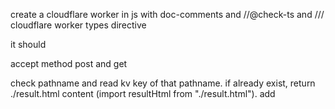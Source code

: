 create a cloudflare worker in js with doc-comments and //@check-ts and /// cloudflare worker types directive

it should

accept method post and get

check pathname and read kv key of that pathname. if already exist, return ./result.html content (import resultHtml from "./result.html"). add <script> with json of kv value to end of head.

if not:

get prompt, model, basePath, apiKey from FormData

serve share.html (import it using `import shareHtml from "./share.html")

set kv key pathname value {pending:true, prompt,model,basePath,apiKey}

send to queue with the formdata items gathered.

also, queue should:

read message body out

get all urls in the prompt using regex

fetch all urls in parallel, getting text back

the context is then constructed from the urls: format: {url}\n{text}\n------\n\n{url2}\n{text2}\n\n (etc)

do a call to llm using POST {basePath}/chat/completions with the context as system prompt (if any) and the prompt as first message content

the result is added to kv under key of pathname

=========

GOAL:

1. just a simple website to easily share a prompt with someone
2. elegant interface for URL-based context (reuse this later)
3. lot of traffic? add upsell

ADR:

- by design, I want to have a homepage, share page, and result page, so the user is incentivized to share. However, it may be better to combine them. with googling you kinda trust google to provide a good response. with llms we aren't there yet; you may want to verify. The share piece could be a footer visible on the result page.
- byok is a possibility to showcase models to people, but the main value proposition is shareability in general and an ability to use links as context building method. over-focusing on models might end up being an anti-pattern. i focus on context building instead, allowing lmpify to become a embeddable piece into any website through API and script.

PRIORITY: use myself

- ✅ use "stripeflare" to serve all pages with user-balance and dynamic payment link.
- Add gemini and anthropic and proper credit deduction
- also add `model-modal.js` to resultpage, making it possible to repost it with a different model
- remove byok (for now) and focus on 1 cheap model and 1 high-quality model
- prune long fetch text responses and sanitise html
- ensure claude sonnet and gemini flash are indeed available and selectable.
- count free requests at user-level, and reset daily. limit max free requests per day to 10

CONNECTION WITH context.json

- make my own personal landingpage that has a simple textarea and a bunch of contexts to easily click to add to the input box that links through to lmpify. for this, use an endpoint for all my lists where it finds and applies context.json and .genignore in each and shows different context's

CONNECTION WITH MCP

- maybe stripeflare with MCP is a better connection than this. this, however, could be refined into something that generates an mcp. All i need is todo, is create a landingpage where the textarea text is prefixed with context on how to build an MCP and instructions to actually build an MCP.
- then, on the result page, we wanna allow actions with the codeblocks like i had with chat.forgithub.com. chatcompletions is a good building block here. ideally, you wanna allow turning it into a repo
- keep the mcp boilerplate private!

QOL:

- result page should also render markdown when doing non-browser-based fetch or when adding `.md`
- should calculate og details based on prompt
- should pregenerate og:image (https://github.com/janwilmake/github-og-image) and add that into `result.html` (follow path routing of https://github.com/janwilmake/user-agent-router)
- paste large texts should turn into a URL
- button to try with other model on result page
- bonus: add modal to upload image(s)
- bonus: openapi and instructions so people can embed this into their own website(s) - also - maybe a js-based embed could be pretty cool like twitter.
- bonus: /context/{url} to pre-add context (including nice card for it)
- improve funnyness when entering the page??? be creative. how can i make this super viral
- super idea: if at least one URL returns a `multipart/form-data` stream or file object, take the biggest of those, and use it with `uithub.filetransformers` with the rest of the prompt. we now apply the prompt on every file. Critical component: detecting streamable url response early + proxy traffic.
